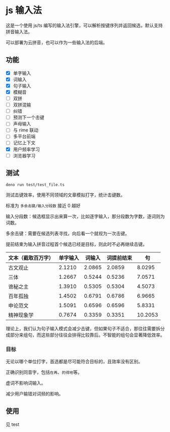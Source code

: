 # js 输入法

这是一个使用 js/ts 编写的输入法引擎，可以解析按键序列并返回候选，默认支持拼音输入法。

可以部署为云拼音，也可以作为一些输入法的后端。

## 功能

-   [x] 单字输入
-   [x] 词输入
-   [x] 句子输入
-   [x] 模糊音
-   [ ] 双拼
-   [ ] 双拼混输
-   [ ] 纠错
-   [ ] 预测下一个击键
-   [ ] 声母输入
-   [ ] 与 rime 联动
-   [ ] 多平台前端
-   [ ] 记忆上下文
-   [x] 用户频率学习
-   [ ] 浏览器学习

## 测试

```shell
deno run test/test_file.ts
```

测试击键效率，使用不同领域的文章模拟打字，统计击键数。

标准为 `多余击键/输入分段数` 接近 0 越好

输入分段数：候选框显示出来算一次，比如逐字输入，那分段数为字数，逐词则为词数。

多余击键：需要在候选列表寻找，向后看一个就视为一次击键。

提前结束为输入拼音过程首个候选已经是目标，则此时不必再继续击键。

| 文本（截取百万字） | 单字输入 | 词输入 | 词提前结束 | 句      |
| ------------------ | -------- | ------ | ---------- | ------- |
| 古文观止           | 2.1210   | 2.0865 | 2.0859     | 8.0295 |
| 三体               | 1.2667   | 0.5244 | 0.5236     | 7.0571  |
| 诡秘之主           | 1.3910   | 0.5305 | 0.5304     | 4.5073  |
| 百年孤独           | 1.4502   | 0.6791 | 0.6786     | 6.9665  |
| 申论范文           | 1.5091   | 0.6596 | 0.6596     | 5.8331  |
| 精神现象学         | 0.7674   | 0.3359 | 0.3351     | 10.2053 |

理论上，我们认为句子输入模式会减少击键，但如果句子不适合，那往往需要拆分成部分来组句，而这些部分往往会排得比较靠后。不智能的组句会显著降低效率。

### 目标

无论以哪个单位打字，首选都是尽可能符合目标的，且效率没有区别。

正确识别同音字，包括`在再`、`的得地`等。

虚词不影响词输入。

减少用户输错对词频的影响。

## 使用

见 test
